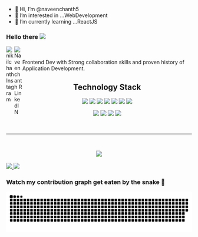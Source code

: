 - 👋 Hi, I’m @naveenchanth5
- 👀 I’m interested in ...WebDevelopment
- 🌱 I’m currently learning ...ReactJS 


<!---
naveenchanth5/naveenchanth5 is a ✨ special ✨ repository because its `README.md` (this file) appears on your GitHub profile.
You can click the Preview link to take a look at your changes.
--->

### Hello there <img src="https://media.giphy.com/media/hvRJCLFzcasrR4ia7z/giphy.gif" width="25px">

<a href="https://www.instagram.com/nikil_chanth/" target="_blank">
  <img align="left" alt="nikilchanth  Instagram" width="22px"  src="https://raw.githubusercontent.com/hussainweb/hussainweb/main/icons/instagram.png" />
</a>

<a href="https://www.linkedin.com/in/naveen-chanth-0463b3133/" target="_blank">
  <img align="left" alt="Naveenchanth R LinkedIN" width="22px"  src="https://raw.githubusercontent.com/peterthehan/peterthehan/master/assets/linkedin.svg" />
</a>

<!-- <p align="center">
 
 <img src="https://img.shields.io/github/followers/lokki-r?style=flat-square"/>
 <img src="https://badges.pufler.dev/visits/Lokki-R/Lokki-R"/> 
 <img src="https://badges.pufler.dev/years/Lokki-R"/>
 <img src="https://badges.pufler.dev/repos/Lokki-R"/>
 <img src="https://badges.pufler.dev/commits/monthly/Lokki-R" />
</p> -->

<br />
<br>
Frontend  Dev with Strong collaboration skills and proven history of Application Development.

<!-- - 💼 Any freelance work? do reach, [email](mailto:naveenchanth5@gmail.com) :)
- 💬 ask me about anything, I am Happy to help :)
 -->

<h2 align="center">Technology Stack</h2>

<p align="center">
<img src="https://img.shields.io/badge/-HTML5-E34F26?style=flat-square&logo=html5&logoColor=white"/>
<img src="https://img.shields.io/badge/-CSS3-1572B6?style=flat-square&logo=css3"/>
<img src="https://img.shields.io/badge/-Bootstrap-563D7C?style=flat-square&logo=bootstrap"/>
<img src="https://img.shields.io/badge/-JavaScript-black?style=flat-square&logo=javascript"/>
<img src="https://img.shields.io/badge/-React-black?style=flat-square&logo=react"/>
<img src="https://img.shields.io/badge/-Git-black?style=flat-square&logo=git"/>
<img src="https://img.shields.io/badge/-GitHub-black?style=flat-square&logo=github"/>
</p>

<p>
<div align="center">
  <img src="https://img.shields.io/badge/visual%20studio%20code-22272D?style=for-the-badge&logo=visual-studio-code&logoColor=42A2E9&labelColor=22272D">
  <img src="https://img.shields.io/badge/npm-22272D?style=for-the-badge&logo=npm&labelColor=22272D">
  <img src="https://img.shields.io/badge/postman-22272D?style=for-the-badge&logo=postman&labelColor=22272D">
  <img src="https://img.shields.io/badge/cloudflare-22272D?style=for-the-badge&logo=cloudflare&labelColor=22272D">
</div>
</p>
<br>
<hr>
<br />
<p align = "center">
 <img src="https://activity-graph.herokuapp.com/graph?username=naveenchanth5&theme=redical">
</p> 
<p align="left">
    <a href="https://NaveenChanth R.dev/">
        <img width="49.5%"
            src="https://github-readme-stats.vercel.app/api?username=naveenchanth5&show_icons=true&theme=nightowl&hide_border=true" />
        <img width="49.5%"
            src="https://github-readme-streak-stats.herokuapp.com/?user=naveenchanth5&theme=nightowl&hide_border=true" />
    </a>
</p>

### Watch my contribution graph get eaten by the snake 🐍

<!-- platane/snk works, it just puts it on a new branch -->

![mishmanners snake gif](https://github.com/mishmanners/MishManners/blob/output/github-contribution-grid-snake.svg)
